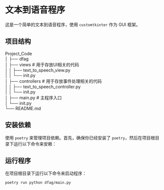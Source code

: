# 文本到语音程序

这是一个简单的文本到语音程序，使用 `customtkinter` 作为 GUI 框架。

## 项目结构
Project_Code\
 │ ├── dfag\
 │ ├── views # 用于存放UI相关的代码\
  │ │ ├── text_to_speech_view.py\
 │ │ └── init.py\
 │ ├── controllers # 用于存放事件处理相关的代码\
  │ │ ├── text_to_speech_controller.py\
   │ │ └── init.py\
    │ ├── main.py # 主程序入口\
     │ └── init.py\
      └── README.md
      
## 安装依赖

使用 `poetry` 来管理项目依赖。首先，确保你已经安装了 `poetry`，然后在项目根目录下运行以下命令来安赖：


## 运行程序
在项目根目录下运行以下命令来启动程序：

```sh
poetry run python dfag/main.py
```